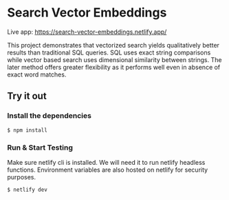 # Search Vector Embeddings

Live app: https://search-vector-embeddings.netlify.app/

This project demonstrates that vectorized search yields qualitatively better results than traditional SQL queries. SQL uses exact string comparisons while vector based search uses dimensional similarity between strings. The later method offers greater flexibility as it performs well even in absence of exact word matches.

## Try it out

### Install the dependencies

    $ npm install

### Run & Start Testing

Make sure netlify cli is installed. We will need it to run netlify headless functions. Environment variables are also hosted on netlify for security purposes.

    $ netlify dev
